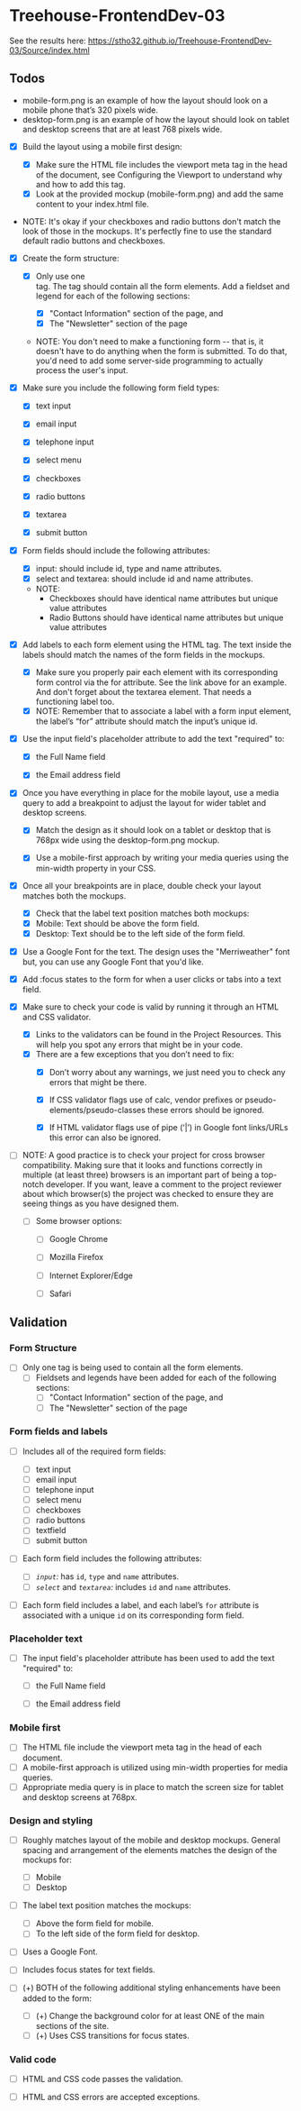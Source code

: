 ﻿# Treehouse-FrontendDev-03

See the results here: https://stho32.github.io/Treehouse-FrontendDev-03/Source/index.html

## Todos

  - mobile-form.png is an example of how the layout should look on a mobile phone that’s 320 pixels wide.
  - desktop-form.png is an example of how the layout should look on tablet and desktop screens that are at least 768 pixels wide.

  
  - [X] Build the layout using a mobile first design:

    - [X] Make sure the HTML file includes the viewport meta tag in the head of the document, see Configuring the Viewport to understand why and how to add this tag.
    - [X] Look at the provided mockup (mobile-form.png) and add the same content to your index.html file.

  - NOTE: It's okay if your checkboxes and radio buttons don't match the look of those in the mockups. It's perfectly fine to use the standard default radio buttons and checkboxes.
  
  
  - [X] Create the form structure:

    - [X] Only use one <form> tag. The <form> tag should contain all the form elements. Add a fieldset and legend for each of the following sections:
      - [X] "Contact Information" section of the page, and
      - [X] The "Newsletter" section of the page

    - NOTE: You don't need to make a functioning form -- that is, it doesn't have to do anything when the form is submitted. To do that, you'd need to add some server-side programming to actually process the user's input.
    
  - [X] Make sure you include the following form field types:

    - [X] text input
    - [X] email input
    - [X] telephone input
    - [X] select menu
    - [X] checkboxes
    - [X] radio buttons
    - [X] textarea
    - [X] submit button


  - [X] Form fields should include the following attributes:

    - [X] input: should include id, type and name attributes.
    - [X] select and textarea: should include id and name attributes.
  
    - NOTE: 
      - Checkboxes should have identical name attributes but unique value attributes
      - Radio Buttons should have identical name attributes but unique value attributes   

  - [X] Add labels to each form element using the HTML <label> tag. The text inside the labels should match the names of the form fields in the mockups.
    - [X] Make sure you properly pair each <label> element with its corresponding form control via the for attribute. See the link above for an example. And don't forget about the textarea element. That needs a functioning label too.
    - [X] NOTE: Remember that to associate a label with a form input element, the label’s “for” attribute should match the input’s unique id.
      
  - [X] Use the input field's placeholder attribute to add the text "required" to:
    - [X] the Full Name field
    - [X] the Email address field


  - [X] Once you have everything in place for the mobile layout, use a media query to add a breakpoint to adjust the layout for wider tablet and desktop screens.
    - [X] Match the design as it should look on a tablet or desktop that is 768px wide using the desktop-form.png mockup.
    - [X] Use a mobile-first approach by writing your media queries using the min-width property in your CSS.


  - [X] Once all your breakpoints are in place, double check your layout matches both the mockups.
    - [X] Check that the label text position matches both mockups:
    - [X] Mobile: Text should be above the form field.
    - [X] Desktop: Text should be to the left side of the form field.

  - [X] Use a Google Font for the text. The design uses the "Merriweather" font but, you can use any Google Font that you'd like.
  - [X] Add :focus states to the form for when a user clicks or tabs into a text field.


  - [X] Make sure to check your code is valid by running it through an HTML and CSS validator.

    - [X] Links to the validators can be found in the Project Resources. This will help you spot any errors that might be in your code.
    - [X] There are a few exceptions that you don’t need to fix:
      - [X] Don’t worry about any warnings, we just need you to check any errors that might be there.
      - [X] If CSS validator flags use of calc, vendor prefixes or pseudo-elements/pseudo-classes these errors should be ignored.
      - [X] If HTML validator flags use of pipe (‘|’) in Google font links/URLs this error can also be ignored.


  - [ ] NOTE: A good practice is to check your project for cross browser compatibility. Making sure that it looks and functions correctly in multiple (at least three) browsers is an important part of being a top-notch developer. If you want, leave a comment to the project reviewer about which browser(s) the project was checked to ensure they are seeing things as you have designed them.
    - [ ] Some browser options:
      - [ ] Google Chrome
      - [ ] Mozilla Firefox
      - [ ] Internet Explorer/Edge
      - [ ] Safari


## Validation

### Form Structure

  - [ ] Only one <form> tag is being used to contain all the form elements.
    - [ ] Fieldsets and legends have been added for each of the following sections:
      - [ ] "Contact Information" section of the page, and
      - [ ] The "Newsletter" section of the page

### Form fields and labels

  - [ ] Includes all of the required form fields:
    - [ ] text input
    - [ ] email input
    - [ ] telephone input
    - [ ] select menu
    - [ ] checkboxes
    - [ ] radio buttons
    - [ ] textfield
    - [ ] submit button
  - [ ] Each form field includes the following attributes:
    
    - [ ] _`input`:_ has `id`, `type` and `name` attributes.
    - [ ] _`select`_ and _`textarea`:_ includes `id` and `name` attributes.
  - [ ] Each form field includes a label, and each label’s `for` attribute is associated with a unique `id` on its corresponding form field.

### Placeholder text

  - [ ] The input field's placeholder attribute has been used to add the text "required" to:
      - [ ] the Full Name field
      - [ ] the Email address field


### Mobile first

  - [ ] The HTML file include the viewport meta tag in the head of each document.
  - [ ] A mobile-first approach is utilized using min-width properties for media queries.
  - [ ] Appropriate media query is in place to match the screen size for tablet and desktop screens at 768px.

### Design and styling

  - [ ] Roughly matches layout of the mobile and desktop mockups. General spacing and arrangement of the elements matches the design of the mockups for:
    - [ ] Mobile
    - [ ] Desktop
  - [ ] The label text position matches the mockups:
    - [ ] Above the form field for mobile.
    - [ ] To the left side of the form field for desktop.
  - [ ] Uses a Google Font.
  - [ ] Includes focus states for text fields.

  - [ ] (+) BOTH of the following additional styling enhancements have been added to the form:
    - [ ] (+) Change the background color for at least ONE of the main sections of the site.
    - [ ] (+) Uses CSS transitions for focus states.

### Valid code 

  - [ ] HTML and CSS code passes the validation.
  - [ ] HTML and CSS errors are accepted exceptions.


